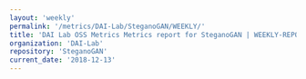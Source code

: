 ```yaml
---
layout: 'weekly'
permalink: '/metrics/DAI-Lab/SteganoGAN/WEEKLY/'
title: 'DAI Lab OSS Metrics Metrics report for SteganoGAN | WEEKLY-REPORT-2018-12-13'
organization: 'DAI-Lab'
repository: 'SteganoGAN'
current_date: '2018-12-13'
---
```

